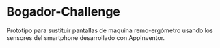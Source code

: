 # Bogador-Challenge
Prototipo para sustituir pantallas de maquina remo-ergómetro usando los sensores del smartphone desarrollado con AppInventor.
